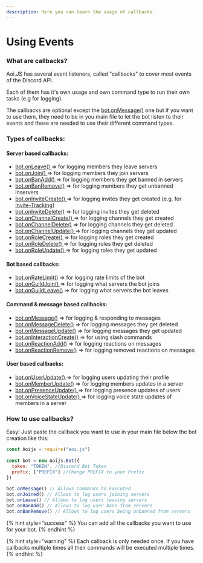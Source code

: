 ```yaml
---
description: Here you can learn the usage of callbacks.
---
```


# Using Events

### What are callbacks?

Aoi.JS has several event listeners, called "callbacks" to cover most events of the Discord API.

Each of them has it's own usage and own command type to run their own tasks (e.g for logging).

The callbacks are optional except the [bot.onMessage()](../callbacks/bot.onmessage.md) one but if you want to use them, they need to be in you main file to let the bot listen to their events and these are needed to use their different command types.

### Types of callbacks:

#### Server based callbacks:

* [bot.onLeave() ](../callbacks/bot.onleave.md)=> for logging members they leave servers
* [bot.onJoin() ](../guide/begin/broken-reference/)=> for logging members they join servers
* [bot.onBanAdd() ](../callbacks/bot.onbanadd.md)=> for logging members they get banned in servers
* [bot.onBanRemove()](../callbacks/bot.onbanremove.md) => for logging members they get unbanned inservers
* [bot.onInviteCreate() ](../callbacks/bot.oninvitecreate.md)=> for logging invites they get created (e.g. for [Invite-Tracking](variables/advanced-guides/invite-system.md))
* [bot.onInviteDelete()](../callbacks/bot.oninvitedelete.md) => for logging invites they get deleted
* [bot.onChannelCreate() ](../callbacks/bot.onchannelcreate.md)=> for logging channels they get created
* [bot.onChannelDelete()](../callbacks/bot.onchanneldelete.md) => for logging channels they get deleted
* [bot.onChannelUpdate() ](../callbacks/bot.onchannelupdate.md)=> for logging channels they get updated
* [bot.onRoleCreate() ](../callbacks/bot.onrolecreate.md)=> for logging roles they get created
* [bot.onRoleDelete() ](../callbacks/bot.onroledelete.md)=> for logging roles they get deleted
* [bot.onRoleUpdate() ](../callbacks/bot.onroleupdate.md)=> for logging roles they get updated

#### Bot based callbacks:

* [bot.onRateLimit()](../callbacks/bot.onratelimit.md) => for logging rate limits of the bot
* [bot.onGuildJoin() ](../callbacks/bot.onguildadd.md)=> for logging what servers the bot joins
* [bot.onGuildLeave()](../callbacks/bot.onguildleave.md) => for logging what servers the bot leaves

#### Command & message based callbacks:

* [bot.onMessage()](../callbacks/bot.onmessage.md) => for logging & responding to messages
* [bot.onMessageDelete()](../callbacks/bot.onmessagedelete.md) => for logging messages they get deleted
* [bot.onMessageUpdate()](../callbacks/bot.onmessageupdate.md) => for logging messages they get updated
* [bot.onInteractionCreate()](variables/advanced-guides/slash-commands.md) => for using slash commands
* [bot.onReactionAdd()](../callbacks/bot.onreactionadd.md) => for logging reactions on messages
* [bot.onReactionRemove()](../callbacks/bot.onreactionremove.md) => for logging removed reactions on messages

#### User based callbacks:

* [bot.onUserUpdate() ](../callbacks/bot.onuserupdate.md)=> for logging users updating their profile
* [bot.onMemberUpdate()](../callbacks/bot.onmemberupdate.md) => for logging members updates in a server
* [bot.onPresenceUpdate() ](../callbacks/bot.onpresenceupdate.md)=> for logging presence updates of users
* [bot.onVoiceStateUpdate() ](../callbacks/bot.onvoicestateupdate.md)=> for logging voice state updates of members in a server

### How to use callbacks?

Easy! Just paste the callback you want to use in your main file below the bot creation like this:

```javascript
const Aoijs = require("aoi.js")
 
const bot = new Aoijs.Bot({
  token: "TOKEN", //Discord Bot Token
  prefix: ["PREFIX"] //Change PREFIX to your Prefix
})
 
bot.onMessage() // Allows Commands to Executed
bot.onJoined() // Allows to log users joining servers
bot.onLeave() // Allows to log users leaving servers
bot.onBanAdd() // Allows to log user bans from servers
bot.onBanRemove() // Allows to log users being unbanned from servers
```

{% hint style="success" %}
You can add all the callbacks you want to use for your bot.
{% endhint %}

{% hint style="warning" %}
Each callback is only needed once. If you have callbacks multiple times all their commands will be executed multiple times.
{% endhint %}
